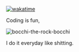 
[![wakatime](https://wakatime.com/badge/user/365838cb-f233-4ac3-88e3-4ea0d00098c1.svg)](https://wakatime.com/@365838cb-f233-4ac3-88e3-4ea0d00098c1)

Coding is fun,

![bocchi-the-rock-bocchi](https://user-images.githubusercontent.com/20091803/209597515-ff12d368-5545-4d39-b302-44ae677aaedf.gif)

I do it everyday like shitting.
